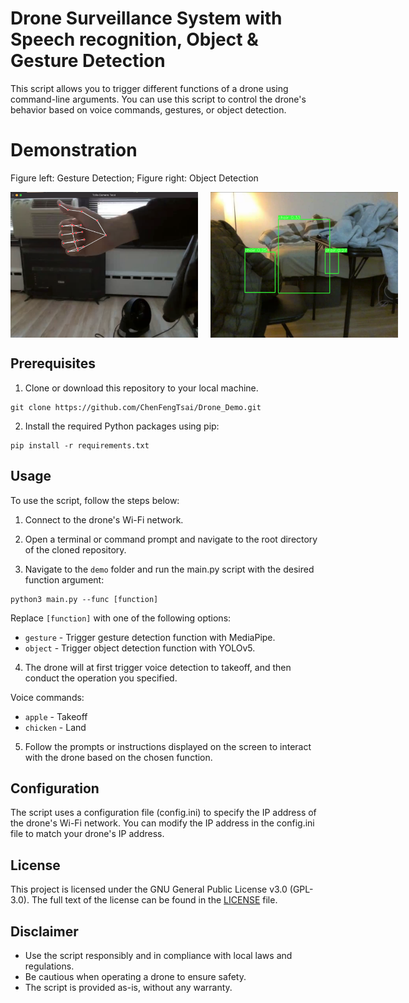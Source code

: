 # Drone Surveillance System with Speech recognition, Object & Gesture Detection
This script allows you to trigger different functions of a drone using command-line arguments. You can use this script to control the drone's behavior based on voice commands, gestures, or object detection.

# Demonstration
Figure left: Gesture Detection; Figure right: Object Detection
<div style="display: flex;">
  <img src="image/gesture_detection.png" alt="Gesture Detection" width="300px" style="margin-right: 20px;">
  <img src="image/object_detection.png" alt="Object Detection" width="300px">
</div>

## Prerequisites
1. Clone or download this repository to your local machine.
```
git clone https://github.com/ChenFengTsai/Drone_Demo.git
```

2. Install the required Python packages using pip:
```
pip install -r requirements.txt
```

## Usage
To use the script, follow the steps below:

1. Connect to the drone's Wi-Fi network.

2. Open a terminal or command prompt and navigate to the root directory of the cloned repository.

3. Navigate to the `demo` folder and run the main.py script with the desired function argument:
```
python3 main.py --func [function]
```
Replace `[function]` with one of the following options:
* `gesture` - Trigger gesture detection function with MediaPipe.
* `object` - Trigger object detection function with YOLOv5.

4. The drone will at first trigger voice detection to takeoff, and then conduct the operation you specified.

Voice commands:
* `apple` - Takeoff
* `chicken` - Land

5. Follow the prompts or instructions displayed on the screen to interact with the drone based on the chosen function.

## Configuration
The script uses a configuration file (config.ini) to specify the IP address of the drone's Wi-Fi network. You can modify the IP address in the config.ini file to match your drone's IP address.

## License
This project is licensed under the GNU General Public License v3.0 (GPL-3.0). The full text of the license can be found in the [LICENSE](LICENSE) file.

## Disclaimer
* Use the script responsibly and in compliance with local laws and regulations.
* Be cautious when operating a drone to ensure safety.
* The script is provided as-is, without any warranty.

